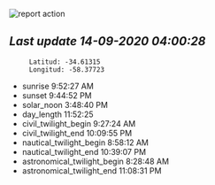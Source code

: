 ![report action](https://github.com/matiasz8/actions-for-reports/workflows/report%20action/badge.svg?branch=develop) 


## *****Last update 14-09-2020 04:00:28*****



		 Latitud: -34.61315
		 Longitud: -58.37723

 - sunrise 	 9:52:27 AM
 - sunset 	 9:44:52 PM
 - solar_noon 	 3:48:40 PM
 - day_length 	 11:52:25
 - civil_twilight_begin 	 9:27:24 AM
 - civil_twilight_end 	 10:09:55 PM
 - nautical_twilight_begin 	 8:58:12 AM
 - nautical_twilight_end 	 10:39:07 PM
 - astronomical_twilight_begin 	 8:28:48 AM
 - astronomical_twilight_end 	 11:08:31 PM

